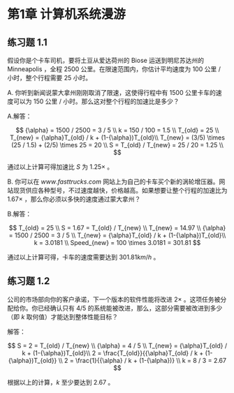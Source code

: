 # 第1章 计算机系统漫游

## 练习题 1.1

假设你是个卡车司机，要将土豆从爱达荷州的 Biose 运送到明尼苏达州的 Minneapolis ，全程 $2500$ 公里。在限速范围内，你估计平均速度为 $100$ 公里 / 小时，整个行程需要 $25$ 小时。

A. 你听到新闻说蒙大拿州刚刚取消了限速，这使得行程中有 $1500$ 公里卡车的速度可以为 $150$ 公里 / 小时。那么这对整个行程的加速比是多少？

A.解答：

$$
{\alpha} = 1500 / 2500 = 3 / 5 \\
k = 150 / 100 = 1.5 \\
T_{old} = 25 \\
T_{new} = {\alpha}T_{old} / k + (1-{\alpha})T_{old}\\
T_{new} = (3/5) \times (25 / 1.5) + (2/5) \times 25 = 20 \\
S = T_{old} / T_{new} = 25 / 20 = 1.25 \\
$$

通过以上计算可得加速比 $S$ 为 $1.25\times$ 。

B. 你可以在 $www.fasttrucks.com$ 网站上为自己的卡车买个新的涡轮增压器。网站现货供应各种型号，不过速度越快，价格越高。如果想要让整个行程的加速比为 $1.67\times$ ，那么你必须以多快的速度通过蒙大拿州？

B.解答：

$$
T_{old} = 25 \\
S = 1.67 = T_{old} / T_{new} \\
T_{new} = 14.97 \\
{\alpha} = 1500 / 2500 = 3 / 5 \\
T_{new} = {\alpha}T_{old} / k + (1-{\alpha})T_{old}\\
k = 3.0181 \\
Speed_{new} = 100 \times 3.0181 = 301.81
$$

通过以上计算可得，卡车的速度需要达到 $301.81 km/h$ 。

## 练习题 1.2 

公司的市场部向你的客户承诺，下一个版本的软件性能将改进 $2\times$ 。这项任务被分配给你。你已经确认只有 $4/5$ 的系统能被改进，那么，这部分需要被改进到多少（即 $k$ 取何值）才能达到整体性能目标？

解答：

$$
S = 2 = T_{old} / T_{new} \\
{\alpha} = 4 / 5 \\
T_{new} = {\alpha}T_{old} / k + (1-{\alpha})T_{old}\\
2 = \frac{T_{old}}{{\alpha}T_{old} / k + (1-{\alpha})T_{old}} \\
2 = \frac{1}{{\alpha} / k + (1-{\alpha})} \\
k = 8 / 3 = 2.67
$$

根据以上的计算，$k$ 至少要达到 $2.67$ 。